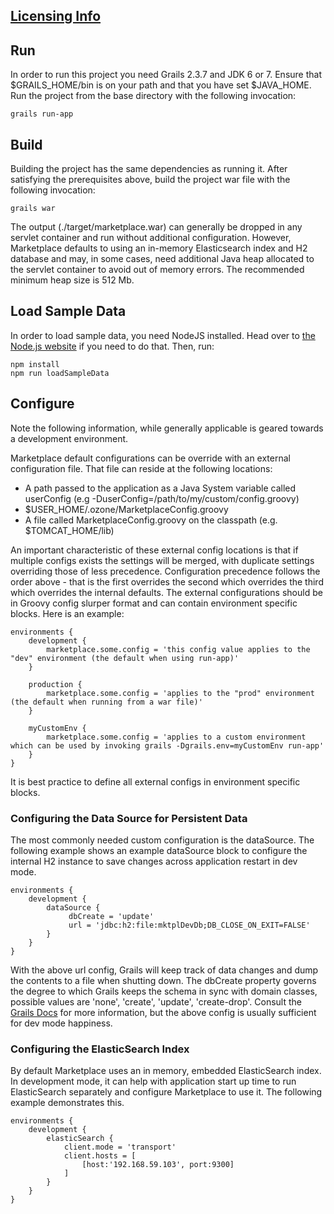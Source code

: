 ## [Licensing Info](./README.txt)

## Run

In order to run this project you need Grails 2.3.7 and JDK 6 or 7. Ensure that $GRAILS_HOME/bin is on your path and that you have set $JAVA_HOME. Run the project from the base directory with the following invocation:

```
grails run-app
```

## Build

Building the project has the same dependencies as running it. After satisfying the prerequisites above, build the project war file with the following invocation:

```
grails war
```

The output (./target/marketplace.war) can generally be dropped in any servlet container and run without additional configuration. However, Marketplace defaults to using an in-memory Elasticsearch index and H2 database and may, in some cases, need additional Java heap allocated to the servlet container to avoid out of memory errors. The recommended minimum heap size is 512 Mb.


## Load Sample Data

In order to load sample data, you need NodeJS installed. Head over to [the Node.js website](http://nodejs.org/) if you need to do that. Then, run:
```
npm install
npm run loadSampleData
```

## Configure

Note the following information, while generally applicable is geared towards a development environment.

Marketplace default configurations can be override with an external configuration file. That file can reside at the following locations:

- A path passed to the application as a Java System variable called userConfig (e.g -DuserConfig=/path/to/my/custom/config.groovy)
- $USER_HOME/.ozone/MarketplaceConfig.groovy
- A file called MarketplaceConfig.groovy on the classpath (e.g. $TOMCAT_HOME/lib)

An important characteristic of these external config locations is that if multiple configs exists the settings will be merged, with duplicate settings overriding those of less precedence. Configuration precedence follows the order above - that is the first overrides the second which overrides the third which overrides the internal defaults. The external configurations should be in Groovy config slurper format and can contain environment specific blocks. Here is an example:

```
environments {
    development {
        marketplace.some.config = 'this config value applies to the "dev" environment (the default when using run-app)'
    }

    production {
        marketplace.some.config = 'applies to the "prod" environment (the default when running from a war file)'
    }

    myCustomEnv {
        marketplace.some.config = 'applies to a custom environment which can be used by invoking grails -Dgrails.env=myCustomEnv run-app'
    }
}
```

It is best practice to define all external configs in environment specific blocks.

### Configuring the Data Source for Persistent Data

The most commonly needed custom configuration is the dataSource. The following example shows an example dataSource block to configure the internal H2 instance to save changes across application restart in dev mode.

```
environments {
    development {
        dataSource {
             dbCreate = 'update'
             url = 'jdbc:h2:file:mktplDevDb;DB_CLOSE_ON_EXIT=FALSE'
        }
    }
}
```

With the above url config, Grails will keep track of data changes and dump the contents to a file when shutting down. The dbCreate property governs the degree to which Grails keeps the schema in sync with domain classes, possible values are 'none', 'create', 'update', 'create-drop'. Consult the [Grails Docs](http://grails.org/doc/latest/guide/conf.html#dataSource) for more information, but the above config is usually sufficient for dev mode happiness.

### Configuring the ElasticSearch Index

By default Marketplace uses an in memory, embedded ElasticSearch index. In development mode, it can help with application start up time to run ElasticSearch separately and configure Marketplace to use it. The following example demonstrates this.

```
environments {
    development {
        elasticSearch {
            client.mode = 'transport'
            client.hosts = [
                [host:'192.168.59.103', port:9300]
            ]
        }
    }
}
```
